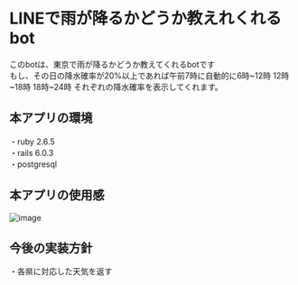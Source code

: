 # LINEで雨が降るかどうか教えれくれるbot

このbotは、東京で雨が降るかどうか教えてくれるbotです</br>
もし、その日の降水確率が20%以上であれば午前7時に自動的に6時~12時 12時~18時 18時~24時 それぞれの降水確率を表示してくれます。</br> 

## 本アプリの環境
・ruby 2.6.5</br>
・rails 6.0.3</br>
・postgresql

## 本アプリの使用感
![image](https://user-images.githubusercontent.com/71375582/107192591-27497780-6a31-11eb-9f59-e0fc26d26b2a.png)

## 今後の実装方針
・各県に対応した天気を返す
